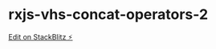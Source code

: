 # rxjs-vhs-concat-operators-2

[Edit on StackBlitz ⚡️](https://stackblitz.com/edit/rxjs-vhs-concat-operators-2)